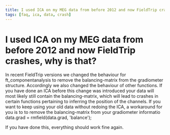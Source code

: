 ```yaml
---
title: I used ICA on my MEG data from before 2012 and now FieldTrip crashes, why is that?
tags: [faq, ica, data, crash]
---
```


# I used ICA on my MEG data from before 2012 and now FieldTrip crashes, why is that?

In recent FieldTrip versions we changed the behaviour for ft_componentanalysis to remove the balancing-matrix from the gradiometer structure. Accordingly we also changed the behaviour of other functions. If you have done an ICA before this change was introduced your data will most likely still contain the balancing-matrix, which will lead to crashes in certain functions pertaining to inferring the position of the channels. If you want to keep using your old data without redoing the ICA, a workaround for you is to to remove the balancing-matrix from your gradiometer informatio
    data.grad = rmfield(data.grad, 'balance');
    
If you have done this, everything should work fine again.
